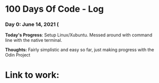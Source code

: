 # 100 Days Of Code - Log

### Day 0: June 14, 2021 (

**Today's Progress**: Setup Linux/Xubuntu. Messed around with command line with the native terminal.

**Thoughts:** Fairly simplistic and easy so far, just making progress with the Odin Project

# **Link to work:** 

